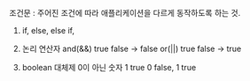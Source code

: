 조건문 : 주어진 조건에 따라 애플리케이션을 다르게 동작하도록 하는 것.

1. if, else, else if,
2. 논리 연산자 and(&&) true false -> false 
or(||) true false -> true

3. boolean 대체제 0이 아닌 숫자 1 true
0 false, 1 true
                